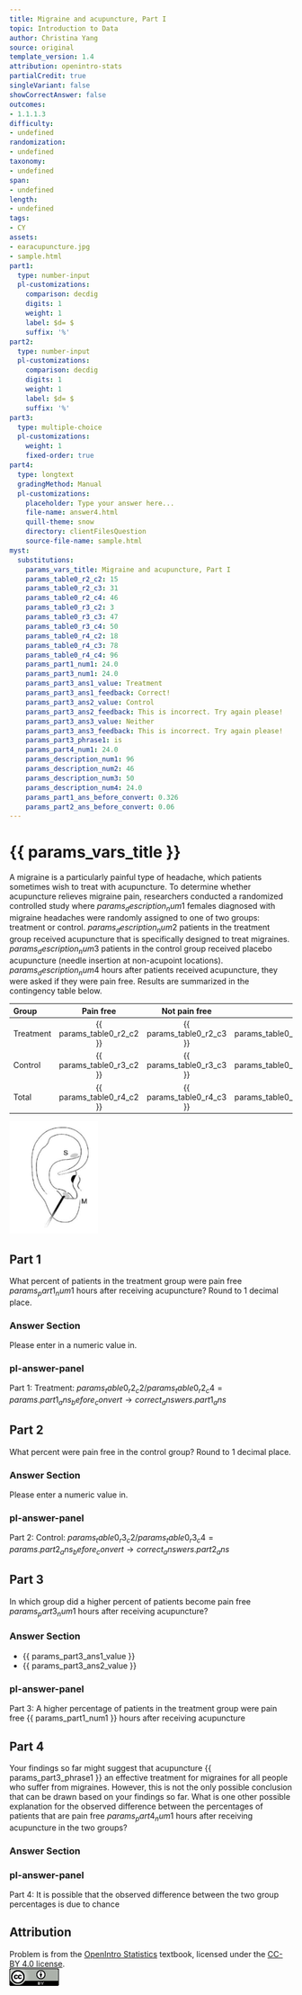 ```yaml
---
title: Migraine and acupuncture, Part I
topic: Introduction to Data
author: Christina Yang
source: original
template_version: 1.4
attribution: openintro-stats
partialCredit: true
singleVariant: false
showCorrectAnswer: false
outcomes:
- 1.1.1.3
difficulty:
- undefined
randomization:
- undefined
taxonomy:
- undefined
span:
- undefined
length:
- undefined
tags:
- CY
assets:
- earacupuncture.jpg
- sample.html
part1:
  type: number-input
  pl-customizations:
    comparison: decdig
    digits: 1
    weight: 1
    label: $d= $
    suffix: '%'
part2:
  type: number-input
  pl-customizations:
    comparison: decdig
    digits: 1
    weight: 1
    label: $d= $
    suffix: '%'
part3:
  type: multiple-choice
  pl-customizations:
    weight: 1
    fixed-order: true
part4:
  type: longtext
  gradingMethod: Manual
  pl-customizations:
    placeholder: Type your answer here...
    file-name: answer4.html
    quill-theme: snow
    directory: clientFilesQuestion
    source-file-name: sample.html
myst:
  substitutions:
    params_vars_title: Migraine and acupuncture, Part I
    params_table0_r2_c2: 15
    params_table0_r2_c3: 31
    params_table0_r2_c4: 46
    params_table0_r3_c2: 3
    params_table0_r3_c3: 47
    params_table0_r3_c4: 50
    params_table0_r4_c2: 18
    params_table0_r4_c3: 78
    params_table0_r4_c4: 96
    params_part1_num1: 24.0
    params_part3_num1: 24.0
    params_part3_ans1_value: Treatment
    params_part3_ans1_feedback: Correct!
    params_part3_ans2_value: Control
    params_part3_ans2_feedback: This is incorrect. Try again please!
    params_part3_ans3_value: Neither
    params_part3_ans3_feedback: This is incorrect. Try again please!
    params_part3_phrase1: is
    params_part4_num1: 24.0
    params_description_num1: 96
    params_description_num2: 46
    params_description_num3: 50
    params_description_num4: 24.0
    params_part1_ans_before_convert: 0.326
    params_part2_ans_before_convert: 0.06
---
```

# {{ params_vars_title }}
A migraine is a particularly painful type of headache, which patients sometimes wish to treat with acupuncture. To determine whether acupuncture relieves migraine pain, researchers conducted a randomized controlled study where ${{ params_description_num1 }}$ females diagnosed with migraine headaches were randomly assigned to one of two groups: treatment or control. ${{ params_description_num2 }}$ patients in the treatment group received acupuncture that is specifically designed to treat migraines. ${{ params_description_num3 }}$ patients in the control group received placebo acupuncture (needle insertion at non-acupoint locations). ${{ params_description_num4 }}$ hours after patients received acupuncture, they were asked if they were pain free. Results are summarized in the contingency table below.

| Group | Pain free | Not pain free | Total |
| :------------ | :------------: | :------------: | ------------: |
| Treatment | {{ params_table0_r2_c2 }} | {{ params_table0_r2_c3 }} | {{ params_table0_r2_c4 }} |
| Control | {{ params_table0_r3_c2 }} | {{ params_table0_r3_c3 }} | {{ params_table0_r3_c4 }} |
| Total | {{ params_table0_r4_c2 }} | {{ params_table0_r4_c3 }} | {{ params_table0_r4_c4 }} |

<img height="200" src="earacupuncture.jpg" alt='An ear is show, with an "M" shown near the front lower lobe of the ear and an "S" shown near the middle upper portion of the ear.'>

## Part 1

What percent of patients in the treatment group were pain free ${{ params_part1_num1 }}$ hours after receiving acupuncture? Round to 1 decimal place.

### Answer Section

Please enter in a numeric value in.

### pl-answer-panel

Part 1: Treatment: ${{ params_table0_r2_c2 }}/{{ params_table0_r2_c4 }} = {{ params.part1_ans_before_convert}} \rightarrow {{ correct_answers.part1_ans }}%$

## Part 2

What percent were pain free in the control group? Round to 1 decimal place.

### Answer Section

Please enter a numeric value in.

### pl-answer-panel

Part 2: Control: ${{ params_table0_r3_c2 }}/{{ params_table0_r3_c4 }} = {{ params.part2_ans_before_convert}} \rightarrow {{ correct_answers.part2_ans }}%$

## Part 3

In which group did a higher percent of patients become pain free ${{ params_part3_num1 }}$ hours after receiving acupuncture?

### Answer Section

- {{ params_part3_ans1_value }}
- {{ params_part3_ans2_value }}

### pl-answer-panel

Part 3: A higher percentage of patients in the treatment group were pain
free {{ params_part1_num1 }} hours after receiving acupuncture

## Part 4

Your findings so far might suggest that acupuncture {{ params_part3_phrase1 }} an effective treatment for migraines for all people who suffer from migraines. However, this is not the only possible conclusion that can be drawn based on your findings so far. What is one other possible explanation for the observed difference between the percentages of patients that are pain free ${{ params_part4_num1 }}$ hours after receiving acupuncture in the two groups?

### Answer Section

### pl-answer-panel

Part 4: It is possible that the observed difference between the two group
percentages is due to chance

## Attribution

Problem is from the [OpenIntro Statistics](https://openintro.org/book/os/) textbook, licensed under the [CC-BY 4.0 license](https://creativecommons.org/licenses/by/4.0/).<br>![Image representing the Creative Commons 4.0 BY license.](https://raw.githubusercontent.com/firasm/bits/master/by.png)